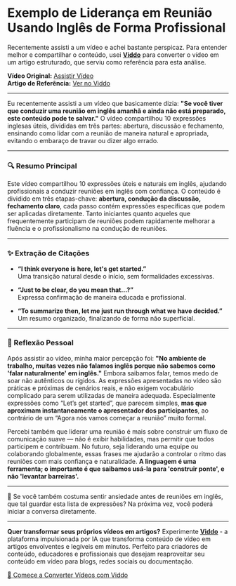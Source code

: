 # Exemplo de Liderança em Reunião Usando Inglês de Forma Profissional

Recentemente assisti a um vídeo e achei bastante perspicaz. Para entender melhor e compartilhar o conteúdo, usei **[Viddo](https://viddo.pro/)** para converter o vídeo em um artigo estruturado, que serviu como referência para esta análise.

**Vídeo Original:** [Assistir Vídeo](https://www.youtube.com/watch?v=5dQ27LY-bzo)  
**Artigo de Referência:** [Ver no Viddo](https://viddo.pro/zh/video-result/780b91df-91d0-4206-b189-cc3e284ce0b9)

---

Eu recentemente assisti a um vídeo que basicamente dizia: **"Se você tiver que conduzir uma reunião em inglês amanhã e ainda não está preparado, este conteúdo pode te salvar."** O vídeo compartilhou 10 expressões inglesas úteis, divididas em três partes: abertura, discussão e fechamento, ensinando como lidar com a reunião de maneira natural e apropriada, evitando o embaraço de travar ou dizer algo errado.

---

### **🔍 Resumo Principal**

Este vídeo compartilhou 10 expressões úteis e naturais em inglês, ajudando profissionais a conduzir reuniões em inglês com confiança. O conteúdo é dividido em três etapas-chave: **abertura, condução da discussão, fechamento claro**, cada passo contém expressões específicas que podem ser aplicadas diretamente. Tanto iniciantes quanto aqueles que frequentemente participam de reuniões podem rapidamente melhorar a fluência e o profissionalismo na condução de reuniões.

---

### **✨ Extração de Citações**

- **“I think everyone is here, let's get started.”**  
  Uma transição natural desde o início, sem formalidades excessivas.

- **“Just to be clear, do you mean that…?”**  
  Expressa confirmação de maneira educada e profissional.

- **“To summarize then, let me just run through what we have decided.”**  
  Um resumo organizado, finalizando de forma não superficial.

---

### **🧠 Reflexão Pessoal**

Após assistir ao vídeo, minha maior percepção foi: **"No ambiente de trabalho, muitas vezes não falamos inglês porque não sabemos como 'falar naturalmente' em inglês."** Embora saibamos falar, temos medo de soar não autênticos ou rígidos. As expressões apresentadas no vídeo são práticas e próximas de cenários reais, e não exigem vocabulário complicado para serem utilizadas de maneira adequada. Especialmente expressões como “Let’s get started”, que parecem simples, **mas que aproximam instantaneamente o apresentador dos participantes**, ao contrário de um “Agora nós vamos começar a reunião” muito formal.

Percebi também que liderar uma reunião é mais sobre construir um fluxo de comunicação suave — não é exibir habilidades, mas permitir que todos participem e contribuam. No futuro, seja liderando uma equipe ou colaborando globalmente, essas frases me ajudarão a controlar o ritmo das reuniões com mais confiança e naturalidade. **A linguagem é uma ferramenta; o importante é que saibamos usá-la para 'construir ponte', e não 'levantar barreiras'.**

--- 

💬 Se você também costuma sentir ansiedade antes de reuniões em inglês, que tal guardar esta lista de expressões? Na próxima vez, você poderá iniciar a conversa diretamente.

---

**Quer transformar seus próprios vídeos em artigos?** Experimente **[Viddo](https://viddo.pro/)** - a plataforma impulsionada por IA que transforma conteúdo de vídeo em artigos envolventes e legíveis em minutos. Perfeito para criadores de conteúdo, educadores e profissionais que desejam reaproveitar seu conteúdo em vídeo para blogs, redes sociais ou documentação.

[🚀 Comece a Converter Vídeos com Viddo](https://viddo.pro/)